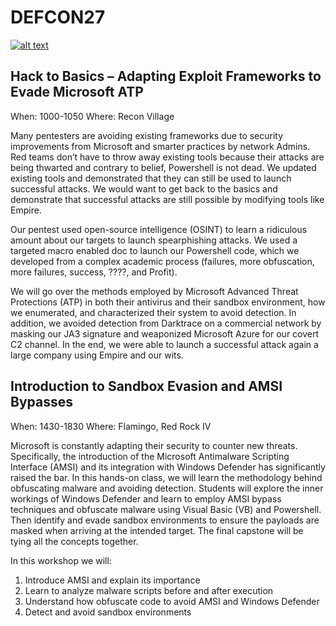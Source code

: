 [1.1]: http://i.imgur.com/tXSoThF.png (twitter icon with padding)
[2.1]: http://i.imgur.com/P3YfQoD.png (facebook icon with padding)
[3.1]: http://i.imgur.com/yCsTjba.png (google plus icon with padding)
[4.1]: http://i.imgur.com/YckIOms.png (tumblr icon with padding)
[5.1]: http://i.imgur.com/1AGmwO3.png (dribbble icon with padding)
[6.1]: http://i.imgur.com/0o48UoR.png (github icon with padding)

[1]: https://twitter.com/bcsecurity1
[2]: http://www.facebook.com/XXXXXXX
[3]: https://plus.google.com/XXXXXXX
[4]: http://XXXXXXX.tumblr.com
[5]: http://dribbble.com/XXXXXXX
[6]: http://www.github.com/XXXXXXX
 
 # DEFCON27
[![alt text][1.1]][1]
    
## Hack to Basics – Adapting Exploit Frameworks to Evade Microsoft ATP
When: 1000-1050
Where: Recon Village

Many pentesters are avoiding existing frameworks due to security improvements from Microsoft and smarter practices by network Admins. Red teams don’t have to throw away existing tools because their attacks are being thwarted and contrary to belief, Powershell is not dead. We updated existing tools and demonstrated that they can still be used to launch successful attacks. We would want to get back to the basics and demonstrate that successful attacks are still possible by modifying tools like Empire.

Our pentest used open-source intelligence (OSINT) to learn a ridiculous amount about our targets to launch spearphishing attacks. We used a targeted macro enabled doc to launch our Powershell code, which we developed from a complex academic process (failures, more obfuscation, more failures, success, ????, and Profit). 

We will go over the methods employed by Microsoft Advanced Threat Protections (ATP) in both their antivirus and their sandbox environment, how we enumerated, and characterized their system to avoid detection. In addition, we avoided detection from Darktrace on a commercial network by masking our JA3 signature and weaponized Microsoft Azure for our covert C2 channel. In the end, we were able to launch a successful attack again a large company using Empire and our wits.

## Introduction to Sandbox Evasion and AMSI Bypasses
When: 1430-1830 
Where: Flamingo, Red Rock IV

Microsoft is constantly adapting their security to counter new threats. Specifically, the introduction of the Microsoft Antimalware Scripting Interface (AMSI) and its integration with Windows Defender has significantly raised the bar. In this hands-on class, we will learn the methodology behind obfuscating malware and avoiding detection. Students will explore the inner workings of Windows Defender and learn to employ AMSI bypass techniques and obfuscate malware using Visual Basic (VB) and Powershell. Then identify and evade sandbox environments to ensure the payloads are masked when arriving at the intended target. The final capstone will be tying all the concepts together.

In this workshop we will:
1. Introduce AMSI and explain its importance
2. Learn to analyze malware scripts before and after execution
3. Understand how obfuscate code to avoid AMSI and Windows Defender
4. Detect and avoid sandbox environments
